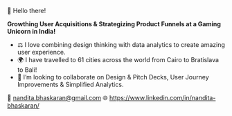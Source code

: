 👋 Hello there! 

**Growthing User Acquisitions & Strategizing Product Funnels at a Gaming Unicorn in India!**

- ⚖️ I love combining design thinking with data analytics to create amazing user experience.
- 🌍 I have travelled to 61 cities across the world from Cairo to Bratislava to Bali!
- 💞️ I’m looking to collaborate on Design & Pitch Decks, User Journey Improvements & Simplified Analytics.

📧 nandita.bhaskaran@gmail.com
🌐 https://www.linkedin.com/in/nandita-bhaskaran/

<!---
nanditabhaskaran/nanditabhaskaran is a ✨ special ✨ repository because its `README.md` (this file) appears on your GitHub profile.
You can click the Preview link to take a look at your changes.
--->
